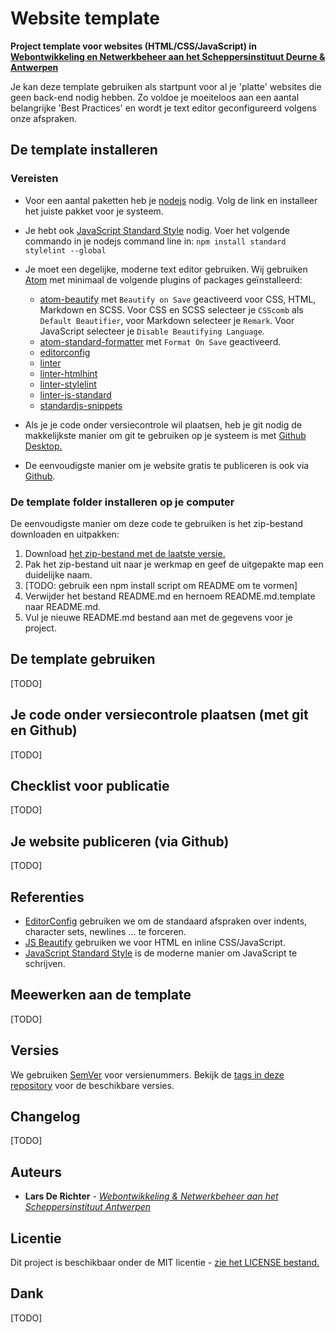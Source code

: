 # Website template

**Project template voor websites (HTML/CSS/JavaScript) in [Webontwikkeling en Netwerkbeheer aan het Scheppersinstituut Deurne & Antwerpen](http://7wn.be/)**

Je kan deze template gebruiken als startpunt voor al je 'platte' websites die geen back-end nodig hebben. Zo voldoe je moeiteloos aan een aantal belangrijke 'Best Practices' en wordt je text editor geconfigureerd volgens onze afspraken.

## De template installeren

### Vereisten

-   Voor een aantal paketten heb je [nodejs](https://nodejs.org/) nodig. Volg de link en installeer het juiste pakket voor je systeem.
-   Je hebt ook [JavaScript Standard Style](https://standardjs.com/index.html#install) nodig. Voer het volgende commando in je nodejs command line in: `npm install standard stylelint --global`

-   Je moet een degelijke, moderne text editor gebruiken. Wij gebruiken [Atom](https://atom.io/) met minimaal de volgende plugins of packages geïnstalleerd:
    -   [atom-beautify](https://atom.io/packages/atom-beautify) met `Beautify on Save` geactiveerd voor CSS, HTML, Markdown en SCSS. Voor CSS en SCSS selecteer je `CSScomb` als `Default Beautifier`, voor  Markdown selecteer je `Remark`. Voor JavaScript selecteer je `Disable Beautifying Language`.
    -   [atom-standard-formatter](https://atom.io/packages/standard-formatter) met `Format On Save` geactiveerd.
    -   [editorconfig](https://atom.io/packages/editorconfig)
    -   [linter](https://atom.io/packages/linter)
    -   [linter-htmlhint](https://atom.io/packages/linter-htmlhint)
    -   [linter-stylelint](https://atom.io/packages/linter-stylelint)
    -   [linter-js-standard](https://atom.io/packages/linter-js-standard)
    -   [standardjs-snippets](https://atom.io/packages/standardjs-snippets)
-   Als je je code onder versiecontrole wil plaatsen, heb je git nodig de makkelijkste manier om git te gebruiken op je systeem is met [Github Desktop.](https://desktop.github.com/)
-   De eenvoudigste manier om je website gratis te publiceren is ook via [Github](http://github.com).

### De template folder installeren op je computer

De eenvoudigste manier om deze code te gebruiken is het zip-bestand downloaden en uitpakken:

1.  Download [het zip-bestand met de laatste versie.](https://github.com/7-WN/website-template/archive/master.zip)
2.  Pak het zip-bestand uit naar je werkmap en geef de uitgepakte map een duidelijke naam.
3.  [TODO: gebruik een npm install script om README om te vormen]
4.  Verwijder het bestand README.md en hernoem README.md.template naar README.md.
5.  Vul je nieuwe README.md bestand aan met de gegevens voor je project.

## De template gebruiken

[TODO]

## Je code onder versiecontrole plaatsen (met git en Github)

[TODO]

## Checklist voor publicatie

[TODO]

## Je website publiceren (via Github)

[TODO]

## Referenties

-   [EditorConfig](http://editorconfig.org/) gebruiken we om de standaard afspraken over indents, character sets, newlines … te forceren.
-   [JS Beautify](https://github.com/beautify-web/js-beautify) gebruiken we voor HTML en inline CSS/JavaScript.
-   [JavaScript Standard Style](https://standardjs.com/) is de moderne manier om JavaScript te schrijven.

## Meewerken aan de template

[TODO]

## Versies

We gebruiken [SemVer](http://semver.org/) voor versienummers. Bekijk de [tags in deze repository](https://github.com/7-WN/website-template/tags) voor de beschikbare versies.

## Changelog

[TODO]

## Auteurs

-   **Lars De Richter** - _[Webontwikkeling & Netwerkbeheer aan het Scheppersinstituut Antwerpen](http://7wn.be/)_

## Licentie

Dit project is beschikbaar onder de MIT licentie - [zie het LICENSE bestand.](LICENSE)

## Dank

[TODO]
